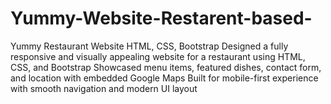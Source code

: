 # Yummy-Website-Restarent-based-
Yummy Restaurant Website HTML, CSS, Bootstrap  Designed a fully responsive and visually appealing website for a restaurant using HTML, CSS, and Bootstrap  Showcased menu items, featured dishes, contact form, and location with embedded Google Maps  Built for mobile-first experience with smooth navigation and modern UI layout
